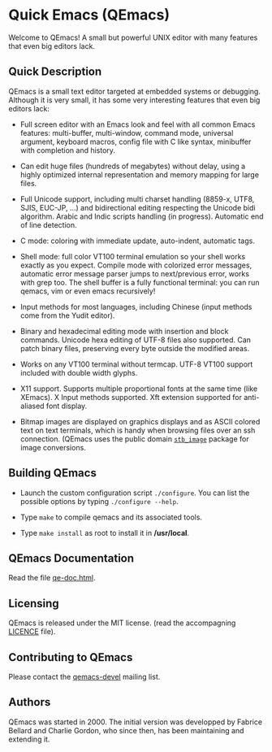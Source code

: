 # Quick Emacs (QEmacs)

Welcome to QEmacs! A small but powerful UNIX editor with many features
that even big editors lack.

## Quick Description

QEmacs is a small text editor targeted at embedded systems or debugging.
Although it is very small, it has some very interesting features that
even big editors lack:

- Full screen editor with an Emacs look and feel with all common Emacs
features: multi-buffer, multi-window, command mode, universal argument,
keyboard macros, config file with C like syntax, minibuffer with
completion and history.

- Can edit huge files (hundreds of megabytes) without delay, using a
highly optimized internal representation and memory mapping for large files.

- Full Unicode support, including multi charset handling
  (8859-x, UTF8, SJIS, EUC-JP, ...) and bidirectional editing respecting
  the Unicode bidi algorithm. Arabic and Indic scripts handling (in
  progress). Automatic end of line detection.

- C mode: coloring with immediate update, auto-indent, automatic tags.

- Shell mode: full color VT100 terminal emulation so your shell works exactly
as you expect. Compile mode with colorized error messages, automatic
error message parser jumps to next/previous error, works with grep too.
The shell buffer is a fully functional terminal: you can run qemacs,
vim or even emacs recursively!

- Input methods for most languages, including Chinese (input methods
come from the Yudit editor).

- Binary and hexadecimal editing mode with insertion and block commands.
Unicode hexa editing of UTF-8 files also supported. Can patch binary files,
preserving every byte outside the modified areas.

- Works on any VT100 terminal without termcap. UTF-8 VT100 support
included with double width glyphs.

- X11 support. Supports multiple proportional fonts at the same time
(like XEmacs). X Input methods supported. Xft extension supported for
anti-aliased font display.

- Bitmap images are displayed on graphics displays and as ASCII colored text
on text terminals, which is handy when browsing files over an ssh connection.
(QEmacs uses the public domain [`stb_image`](https://github.com/nothings/stb/blob/master/stb_image.h) package for image conversions.

## Building QEmacs

* Launch the custom configuration script `./configure`. You can list the
 possible options by typing `./configure --help`.

* Type `make` to compile qemacs and its associated tools.

* Type `make install` as root to install it in **/usr/local**.

## QEmacs Documentation

Read the file [qe-doc.html](qe-doc.html).

## Licensing

QEmacs is released under the MIT license.
(read the accompagning [LICENCE](LICENCE) file).

## Contributing to QEmacs

Please contact the [qemacs-devel](https://lists.nongnu.org/mailman/listinfo/qemacs-devel) mailing list.

## Authors

QEmacs was started in 2000. The initial version was developped by
Fabrice Bellard and Charlie Gordon, who since then, has been maintaining
and extending it.

